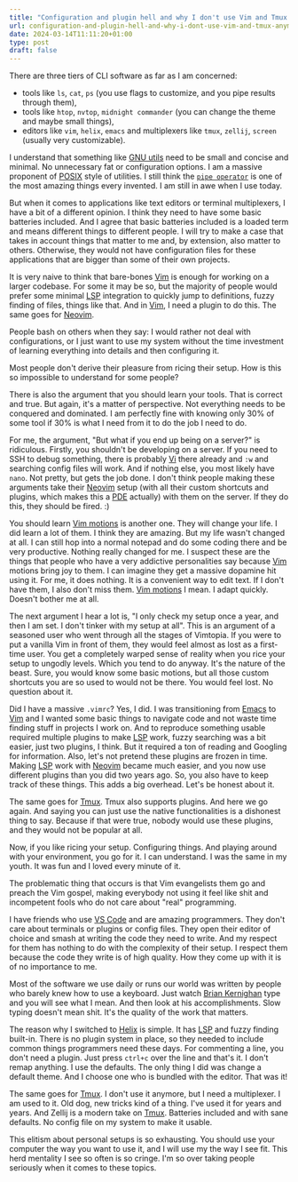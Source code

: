 ```yaml
---
title: "Configuration and plugin hell and why I don't use Vim and Tmux anymore"
url: configuration-and-plugin-hell-and-why-i-dont-use-vim-and-tmux-anymore.html
date: 2024-03-14T11:11:20+01:00
type: post
draft: false
---
```


There are three tiers of CLI software as far as I am concerned:

- tools like `ls`, `cat`, `ps` (you use flags to customize, and you pipe results through them),
- tools like `htop`, `nvtop`, `midnight commander` (you can change the theme and maybe small things),
- editors like `vim`, `helix`, `emacs` and multiplexers like `tmux`, `zellij`, `screen` (usually very customizable).

I understand that something like [GNU
utils](https://www.gnu.org/software/coreutils/) need to be small and
concise and minimal. No unnecessary fat or configuration options. I am a
massive proponent of [POSIX](https://en.wikipedia.org/wiki/POSIX)
style of utilities. I still think the [`pipe
operator`](https://www.geeksforgeeks.org/piping-in-unix-or-linux/) is
one of the most amazing things every invented. I am still in awe when
I use today.

But when it comes to applications like text editors or terminal
multiplexers, I have a bit of a different opinion. I think they need to
have some basic batteries included. And I agree that basic batteries
included is a loaded term and means different things to different
people. I will try to make a case that takes in account things that
matter to me and, by extension, also matter to others. Otherwise, they
would not have configuration files for these applications that are bigger
than some of their own projects.

It is very naive to think that bare-bones [Vim](https://www.vim.org/)
is enough for working on a larger codebase. For some it may
be so, but the majority of people would prefer some minimal
[LSP](https://en.wikipedia.org/wiki/Language_Server_Protocol) integration
to quickly jump to definitions, fuzzy finding of files, things like
that. And in [Vim](https://www.vim.org/), I need a plugin to do this. The
same goes for [Neovim](https://neovim.io/).

People bash on others when they say: I would rather not deal with
configurations, or I just want to use my system without the time
investment of learning everything into details and then configuring it.

Most people don't derive their pleasure from ricing their setup. How is
this so impossible to understand for some people?

There is also the argument that you should learn your tools. That is
correct and true. But again, it's a matter of perspective. Not everything
needs to be conquered and dominated. I am perfectly fine with knowing only
30% of some tool if 30% is what I need from it to do the job I need to do.

For me, the argument, "But what if you end up being on a
server?" is ridiculous. Firstly, you shouldn't be developing on
a server. If you need to SSH to debug something, there is probably
[Vi](https://en.wikipedia.org/wiki/Vi_%28text_editor%29) there already and
`:w` and searching config files will work. And if nothing else, you most
likely have `nano`. Not pretty, but gets the job done. I don't think
people making these arguments take their [Neovim](https://neovim.io/)
setup (with all their custom shortcuts and plugins, which makes this
a [PDE](https://www.guidefari.com/pde/) actually) with them on the
server. If they do this, they should be fired. :)

You should learn [Vim motions](https://vim.rtorr.com/) is another
one. They will change your life. I did learn a lot of them. I think
they are amazing. But my life wasn't changed at all. I can still
hop into a normal notepad and do some coding there and be very
productive. Nothing really changed for me. I suspect these are the
things that people who have a very addictive personalities say because
[Vim](https://www.vim.org/) motions bring joy to them. I can imagine
they get a massive dopamine hit using it. For me, it does nothing. It
is a convenient way to edit text. If I don't have them, I also don't
miss them. [Vim motions](https://vim.rtorr.com/) I mean. I adapt
quickly. Doesn't bother me at all.

The next argument I hear a lot is, "I only check my setup once a year, and
then I am set. I don't tinker with my setup at all". This is an argument
of a seasoned user who went through all the stages of Vimtopia. If you
were to put a vanilla Vim in front of them, they would feel almost as lost
as a first-time user. You get a completely warped sense of reality when
you rice your setup to ungodly levels. Which you tend to do anyway. It's
the nature of the beast. Sure, you would know some basic motions, but
all those custom shortcuts you are so used to would not be there. You
would feel lost. No question about it.

Did I have a massive `.vimrc`? Yes, I did. I was transitioning
from [Emacs](https://www.gnu.org/software/emacs/) to
[Vim](https://www.vim.org/) and I wanted some basic things to navigate
code and not waste time finding stuff in projects I work on. And
to reproduce something usable required multiple plugins to make
[LSP](https://en.wikipedia.org/wiki/Language_Server_Protocol) work,
fuzzy searching was a bit easier, just two plugins, I think. But
it required a ton of reading and Googling for information. Also,
let's not pretend these plugins are frozen in time. Making
[LSP](https://en.wikipedia.org/wiki/Language_Server_Protocol) work with
[Neovim](https://neovim.io/) became much easier, and you now use different
plugins than you did two years ago. So, you also have to keep track of
these things. This adds a big overhead. Let's be honest about it.

The same goes for [Tmux](https://github.com/tmux/tmux). Tmux also supports
plugins. And here we go again. And saying you can just use the native
functionalities is a dishonest thing to say. Because if that were true,
nobody would use these plugins, and they would not be popular at all.

Now, if you like ricing your setup. Configuring things. And playing
around with your environment, you go for it. I can understand. I was
the same in my youth. It was fun and I loved every minute of it.

The problematic thing that occurs is that Vim evangelists them go and
preach the Vim gospel, making everybody not using it feel like shit and
incompetent fools who do not care about "real" programming.

I have friends who use [VS Code](https://code.visualstudio.com/) and
are amazing programmers. They don't care about terminals or plugins or
config files. They open their editor of choice and smash at writing the
code they need to write. And my respect for them has nothing to do with
the complexity of their setup. I respect them because the code they write
is of high quality. How they come up with it is of no importance to me.

Most of the software we use daily or runs our world was written
by people who barely knew how to use a keyboard. Just watch [Brian
Kernighan](https://en.wikipedia.org/wiki/Brian_Kernighan) type and you
will see what I mean. And then look at his accomplishments. Slow typing
doesn't mean shit. It's the quality of the work that matters.

The reason why I switched to
[Helix](https://helix-editor.com/) is simple. It has
[LSP](https://en.wikipedia.org/wiki/Language_Server_Protocol) and fuzzy
finding built-in. There is no plugin system in place, so they needed
to include common things programmers need these days. For commenting
a line, you don't need a plugin. Just press `ctrl+c` over the line and
that's it. I don't remap anything. I use the defaults. The only thing
I did was change a default theme. And I choose one who is bundled with
the editor. That was it!

The same goes for [Tmux](https://github.com/tmux/tmux). I don't use it
anymore, but I need a multiplexer. I am used to it. Old dog, new tricks
kind of a thing. I've used it for years and years. And Zellij is a modern
take on [Tmux](https://github.com/tmux/tmux). Batteries included and
with sane defaults. No config file on my system to make it usable.

This elitism about personal setups is so exhausting. You should use
your computer the way you want to use it, and I will use my the way I
see fit. This herd mentality I see so often is so cringe. I'm so over
taking people seriously when it comes to these topics.
